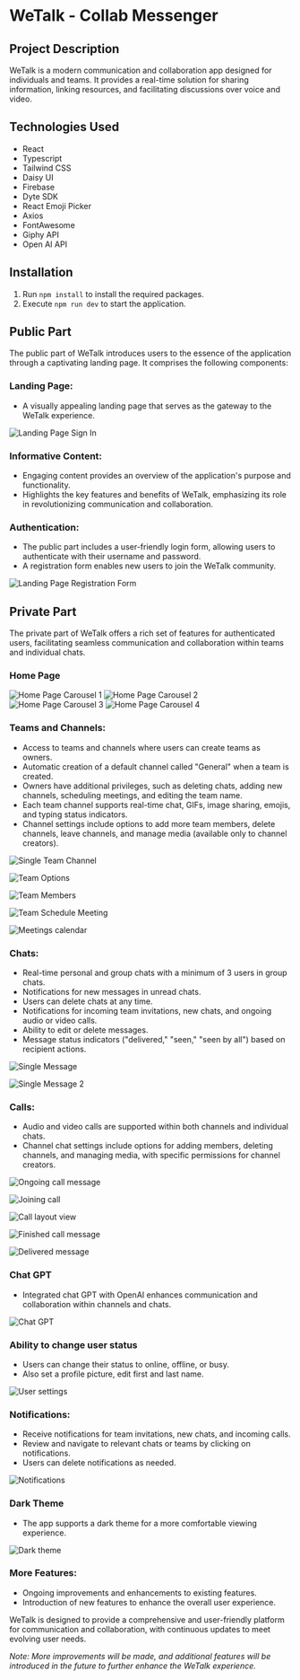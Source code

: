 # **WeTalk - Collab Messenger**

## **Project Description**

WeTalk is a modern communication and collaboration app designed for individuals and teams. It provides a real-time solution for sharing information, linking resources, and facilitating discussions over voice and video.

## **Technologies Used**

- React
- Typescript
- Tailwind CSS
- Daisy UI
- Firebase
- Dyte SDK
- React Emoji Picker
- Axios
- FontAwesome
- Giphy API
- Open AI API

## **Installation**

1. Run `npm install` to install the required packages.
2. Execute `npm run dev` to start the application.

## **Public Part**

The public part of WeTalk introduces users to the essence of the application through a captivating landing page. It comprises the following components:

### **Landing Page:**

- A visually appealing landing page that serves as the gateway to the WeTalk experience.

![Landing Page Sign In](./public/1.WeTalk_Landing_Page_Sign_In.jpg)

### **Informative Content:**

- Engaging content provides an overview of the application's purpose and functionality.
- Highlights the key features and benefits of WeTalk, emphasizing its role in revolutionizing communication and collaboration.

### **Authentication:**

- The public part includes a user-friendly login form, allowing users to authenticate with their username and password.
- A registration form enables new users to join the WeTalk community.

![Landing Page Registration Form](.public/2.WeTalk_Landing_Page_Register.jpg)

## **Private Part**

The private part of WeTalk offers a rich set of features for authenticated users, facilitating seamless communication and collaboration within teams and individual chats.

### **Home Page**

![Home Page Carousel 1](./public/18.WeTalk_Carousel_1.jpg)
![Home Page Carousel 2](./public/19.WeTalk_Carousel_2.jpg)
![Home Page Carousel 3](./public/20.WeTalk_Carousel_3.jpg)
![Home Page Carousel 4](./public/21.WeTalk_Carousel_4.jpg)

### **Teams and Channels:**

- Access to teams and channels where users can create teams as owners.
- Automatic creation of a default channel called "General" when a team is created.
- Owners have additional privileges, such as deleting chats, adding new channels, scheduling meetings, and editing the team name.
- Each team channel supports real-time chat, GIFs, image sharing, emojis, and typing status indicators.
- Channel settings include options to add more team members, delete channels, leave channels, and manage media (available only to channel creators).

![Single Team Channel](./public/5.WeTalk_Single_Team_Channel.jpg)

![Team Options](./public/8.WeTalk_Team_Options.jpg)

![Team Members](./public/7.WeTalk_Team_Members.jpg)

![Team Schedule Meeting](./public/9.WeTalk_Schedule_Meeting.jpg)

![Meetings calendar](./public/10.WeTalk_Calendar.jpg)

### **Chats:**

- Real-time personal and group chats with a minimum of 3 users in group chats.
- Notifications for new messages in unread chats.
- Users can delete chats at any time.
- Notifications for incoming team invitations, new chats, and ongoing audio or video calls.
- Ability to edit or delete messages.
- Message status indicators ("delivered," "seen," "seen by all") based on recipient actions.

![Single Message](./public/4.WeTalk_Single_Message.jpg)

![Single Message 2](./public/3.WeTalk_Single_Message.jpg)

### **Calls:**

- Audio and video calls are supported within both channels and individual chats.
- Channel chat settings include options for adding members, deleting channels, and managing media, with specific permissions for channel creators.

![Ongoing call message](./public/14.WeTalk_Ongoing_Call.jpg)

![Joining call](./public/13.WeTalk_Call_Joining_Page.jpg)

![Call layout view](./public/15.WeTalk_Ongoing_Call_Participants.jpg)

![Finished call message](./public/16.WeTalk_Finished_Call.jpg)

![Delivered message](./public/17.WeTalk_Delivered_Message.jpg)

### **Chat GPT**

- Integrated chat GPT with OpenAI enhances communication and collaboration within channels and chats.

![Chat GPT](./public/11.WeTalk_Chat_GPT.jpg)

### **Ability to change user status**

- Users can change their status to online, offline, or busy.
- Also set a profile picture, edit first and last name.

![User settings](./public/12.WeTalk_User_Settings.jpg)

### **Notifications:**

- Receive notifications for team invitations, new chats, and incoming calls.
- Review and navigate to relevant chats or teams by clicking on notifications.
- Users can delete notifications as needed.

![Notifications](./public/6.WeTalk_Notifications.jpg)

### **Dark Theme**

- The app supports a dark theme for a more comfortable viewing experience.

![Dark theme](./public/22.WeTalk_Dark_Theme.jpg)

### **More Features:**

- Ongoing improvements and enhancements to existing features.
- Introduction of new features to enhance the overall user experience.

WeTalk is designed to provide a comprehensive and user-friendly platform for communication and collaboration, with continuous updates to meet evolving user needs.

_Note: More improvements will be made, and additional features will be introduced in the future to further enhance the WeTalk experience._
